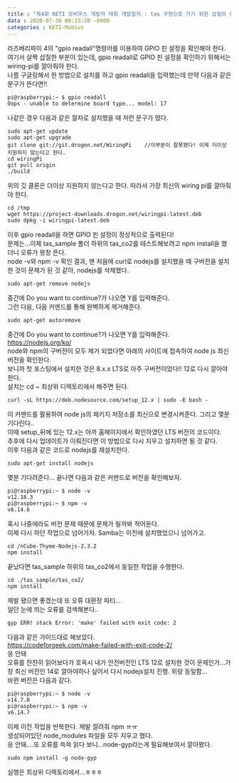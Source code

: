 ```yaml
---
title : "제4회 KETI 모비우스 개발자 대회 개발일지 : tas 구현으로 가기 위한 삽질의 여정"
data : 2020-07-30 00:15:28 -0400
categories : KETI-Mobius
---
```

라즈베리파이 4의 "gpio readall"명령어를 이용하여 GPIO 핀 설정을 확인해야 한다.<br>
여기서 살짝 삽질한 부분이 있는데, gpio readall로 GPIO 핀 설정을 확인하기 위해서는 wiring-pi를 깔아줘야 한다. <br>
나름 구글링해서 한 방법으로 설치를 하고 gpio readall을 입력했는데 만약 다음과 같은 문구가 뜬다면!! <br>
```
pi@raspberrypi:~ $ gpio readall
Oops - unable to determine board type... model: 17
```
나같은 경우 다음과 같은 절차로 설치했을 때 저런 문구가 떴다.<br>
```
sudo apt-get update
sudo apt-get upgrade
git clone git://git.drogen.net/WiringPi    //이부분이 잘못됐다! 이제 더이상 지원하지 않는다고 한다.
cd wiringPi
git pull origin
./build
```
위의 깃 클론은 더이상 지원하지 않는다고 한다. 따라서 가장 최신의 wiring pi를 깔아줘야 한다.<br>
```
cd /tmp
wget https://project-downloads.drogon.net/wiringpi-latest.deb
sudo dpkg -i wiringpi-latest.deb
```
이후 gpio readall을 하면 GPIO 핀 설정이 정상적으로 출력된다!<br>
문제는...이제 tas_sample 폴더 하위의 tas_co2를 테스트해보려고 npm install을 했더니 오류가 왕창 뜬다. <br>
node -v와 npm -v 확인 결과, 맨 처음에 curl로 nodejs를 설치했을 때 구버전을 설치한 것이 문제가 된 것 같아, nodejs를 삭제했다.<br>
```
sudo apt-get remove nodejs
```
중간에 Do you want to continue?가 나오면 Y를 입력해준다. <br>
그런 다음, 다음 커멘드를 통해 완벽하게 제거해준다.<br>
```
sudo apt-get autoremove
```
중간에 Do you want to continue?가 나오면 Y를 입력해준다. <br>
https://nodejs.org/ko/ <br>
node와 npm의 구버전이 모두 제거 되었다면 아래의 사이트에 접속하여 node js 최신버전을 확인한다. <br>
보니까 첫 포스팅에서 설치한 것은 8.x.x LTS로 아주 구버전이었다!! 12로 다시 깔아야한다. <br>
설치는 cd ~ 최상위 디렉토리에서 해주면 된다.<br>
```
curl -sL https://deb.nodesource.com/setup_12.x | sudo -E bash -
```
이 커맨드를 활용하여 node js의 패키지 저장소를 최신으로 변경시켜준다. 그리고 몇분 기다린다..<br>
이때 setup_뒤에 있는 12.x는 아까 홈페이지에서 확인하였던 LTS 버전의 코드이다. <br>
추후에 다시 업데이트가 이뤄진다면 이 방법으로 다시 지우고 설치하면 될 것 같다.<br>
이후 다음과 같은 코드로 nodejs를 재설치한다.<br>
```
sudo apt-get install nodejs
```
몇분 기다려준다... 끝나면 다음과 같은 커맨드로 버전을 확인해보자.<br>
```
pi@raspberrypi:~ $ node -v
v12.18.3
pi@raspberrypi:~ $ npm -v
v6.14.6
```
혹시 나중에라도 버전 문제 때문에 문제가 될까봐 적어둔다.<br>
이제 다시 하던 작업으로 넘어가자. Samba는 이전에 설치했었으니 넘어가고.<br>
```
cd /nCube-Thyme-Nodejs-2.3.2
npm install
```
끝났다면 tas_sample 하위의 tas_co2에서 동일한 작업을 수행한다. <br>
```
cd ./tas_sample/tas_co2/
npm install
```
제발 됐으면 좋겠는데 또 오류 대환장 파티...<br>
일단 눈에 띄는 오류를 검색해본다..<br>
```
gyp ERR! stack Error: 'make' failed with exit code: 2
```
다음과 같은 가이드대로 해보았다. <br>
https://codeforgeek.com/make-failed-with-exit-code-2/ <br>
응 안돼<br>
오류를 찬찬히 읽어보다가 호옥시 내가 안전버전인 LTS 12로 설치한 것이 문제인가...가장 최신 버전인 14로 깔아야하나 싶어서 다시 nodejs설치 진행. 위랑 동일함...<br>
바뀐 버전은 다음과 같다.<br>
```
pi@raspberrypi:~ $ node -v
v14.7.0
pi@raspberrypi:~ $ npm -v
v6.14.7
```
이제 이전 작업을 반복한다. 제발 깔려줘 npm ㅠㅠ<br>
생성되어있던 node_modules 파일을 모두 지우고 했다.<br>
응 안돼....또 오류를 쓱쓱 읽다 보니...node-gyp라는게 필요해보여서 깔아봤다.<br>
```
sudo npm install -g node-gyp
```
실행은 최상위 디렉토리에서...ㅎㅎㅎ<br>
